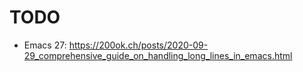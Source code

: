 TODO
====

* Emacs 27: https://200ok.ch/posts/2020-09-29_comprehensive_guide_on_handling_long_lines_in_emacs.html
